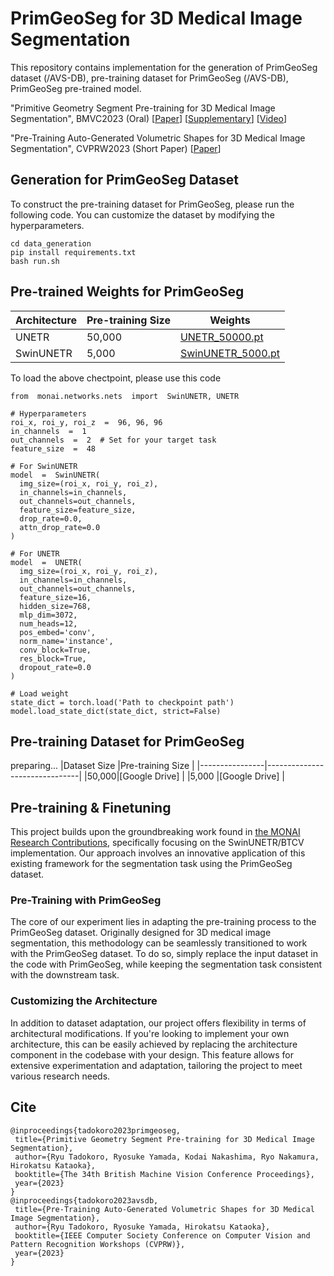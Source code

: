 # PrimGeoSeg for 3D Medical Image Segmentation
This repository contains implementation for the generation of PrimGeoSeg dataset (/AVS-DB), pre-training dataset for PrimGeoSeg (/AVS-DB), PrimGeoSeg pre-trained model. 

"Primitive Geometry Segment Pre-training for 3D Medical Image Segmentation", BMVC2023 (Oral) [[Paper](https://papers.bmvc2023.org/0152.pdf)] [[Supplementary](https://bmvc2022.mpi-inf.mpg.de/BMVC2023/0152_supp.zip)] [[Video](https://bmvc2022.mpi-inf.mpg.de/BMVC2023/0152_video.mp4)]

"Pre-Training Auto-Generated Volumetric Shapes for 3D Medical Image Segmentation", CVPRW2023 (Short Paper) [[Paper](https://openaccess.thecvf.com/content/CVPR2023W/ECV/papers/Tadokoro_Pre-Training_Auto-Generated_Volumetric_Shapes_for_3D_Medical_Image_Segmentation_CVPRW_2023_paper.pdf)]

## Generation for PrimGeoSeg Dataset
To construct the pre-training dataset for PrimGeoSeg, please run the following code. You can customize the dataset by modifying the hyperparameters.
```
cd data_generation
pip install requirements.txt
bash run.sh
```

## Pre-trained Weights for PrimGeoSeg
|Architecture |Pre-training Size                          |Weights                         |
|----------------|-------------------------------|-----------------------------|
|UNETR|50,000|[UNETR_50000.pt](https://drive.google.com/file/d/1NP_WmRswaOSywqrHw_yTAaFjPhwgi34Y/view?usp=drive_link)|
|SwinUNETR          |5,000|[SwinUNETR_5000.pt](https://drive.google.com/file/d/1NbQqa2jolWbFUYriugNoW4d_vgFykn6m/view?usp=drive_link)|

To load the above chectpoint, please use this code

```
from  monai.networks.nets  import  SwinUNETR, UNETR

# Hyperparameters
roi_x, roi_y, roi_z  =  96, 96, 96
in_channels  =  1
out_channels  =  2  # Set for your target task
feature_size  =  48

# For SwinUNETR
model  =  SwinUNETR(
  img_size=(roi_x, roi_y, roi_z),
  in_channels=in_channels,
  out_channels=out_channels,
  feature_size=feature_size,
  drop_rate=0.0,
  attn_drop_rate=0.0
)

# For UNETR
model  =  UNETR(
  img_size=(roi_x, roi_y, roi_z),
  in_channels=in_channels,
  out_channels=out_channels,
  feature_size=16,
  hidden_size=768,
  mlp_dim=3072,
  num_heads=12,
  pos_embed='conv',
  norm_name='instance',
  conv_block=True,
  res_block=True,
  dropout_rate=0.0
)
	
# Load weight 
state_dict = torch.load('Path to checkpoint path')
model.load_state_dict(state_dict, strict=False)
```


## Pre-training Dataset for PrimGeoSeg
preparing...
|Dataset Size |Pre-training Size                          |
|----------------|-------------------------------|
|50,000|[Google Drive]            |
|5,000          |[Google Drive]            |


## Pre-training & Finetuning
This project builds upon the groundbreaking work found in [the MONAI Research Contributions](https://github.com/Project-MONAI/research-contributions/tree/main/SwinUNETR), specifically focusing on the SwinUNETR/BTCV implementation. Our approach involves an innovative application of this existing framework for the segmentation task using the PrimGeoSeg dataset.

### Pre-Training with PrimGeoSeg
The core of our experiment lies in adapting the pre-training process to the PrimGeoSeg dataset. Originally designed for 3D medical image segmentation, this methodology can be seamlessly transitioned to work with the PrimGeoSeg dataset. To do so, simply replace the input dataset in the code with PrimGeoSeg, while keeping the segmentation task consistent with the downstream task.

###  Customizing the Architecture
In addition to dataset adaptation, our project offers flexibility in terms of architectural modifications. If you're looking to implement your own architecture, this can be easily achieved by replacing the architecture component in the codebase with your design. This feature allows for extensive experimentation and adaptation, tailoring the project to meet various research needs.



## Cite

 ```
@inproceedings{tadokoro2023primgeoseg,
  title={Primitive Geometry Segment Pre-training for 3D Medical Image Segmentation},
  author={Ryu Tadokoro, Ryosuke Yamada, Kodai Nakashima, Ryo Nakamura, Hirokatsu Kataoka},
  booktitle={The 34th British Machine Vision Conference Proceedings},
  year={2023}
}
@inproceedings{tadokoro2023avsdb,
  title={Pre-Training Auto-Generated Volumetric Shapes for 3D Medical Image Segmentation},
  author={Ryu Tadokoro, Ryosuke Yamada, Hirokatsu Kataoka},
  booktitle={IEEE Computer Society Conference on Computer Vision and Pattern Recognition Workshops (CVPRW)},
  year={2023}
}
```
